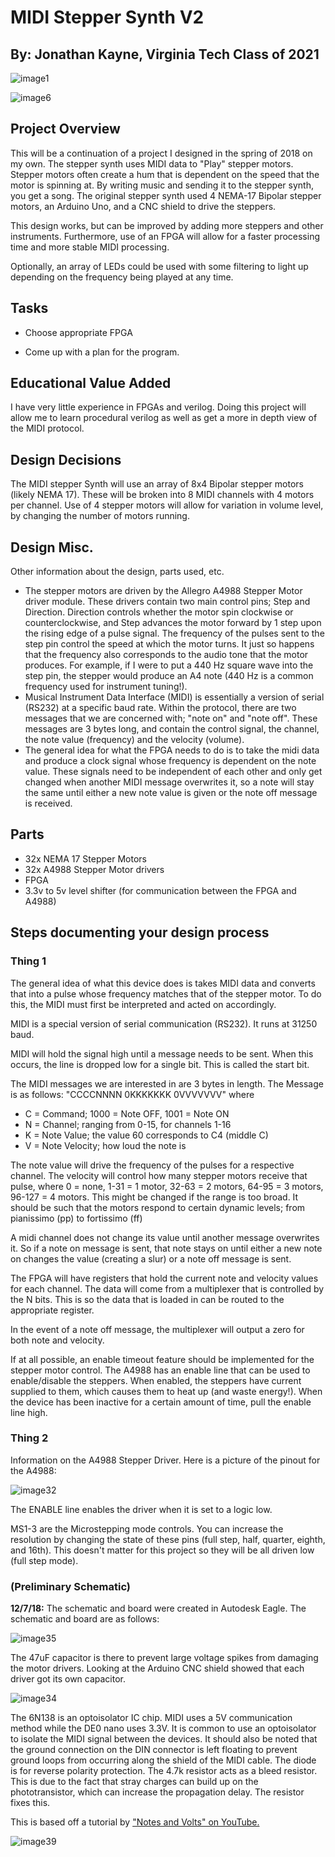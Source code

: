 # MIDI Stepper Synth V2

## By: Jonathan Kayne, Virginia Tech Class of 2021

![image1](https://github.com/jzkmath/MIDI-Stepper-Synth-V2/blob/master/Project%20Documentation/image1.jpg)

![image6](https://github.com/jzkmath/MIDI-Stepper-Synth-V2/blob/master/Project%20Documentation/image6.jpg)

## Project Overview

This will be a continuation of a project I designed in the spring of 2018 on my own. The stepper synth uses MIDI data to "Play" stepper motors. Stepper motors often create a hum that is dependent on the speed that the motor is spinning at. By writing music and sending it to the stepper synth, you get a song. The original stepper synth used 4 NEMA-17 Bipolar stepper motors, an Arduino Uno, and a CNC shield to drive the steppers.

This design works, but can be improved by adding more steppers and other instruments. Furthermore, use of an FPGA will allow for a faster processing time and more stable MIDI processing.

Optionally, an array of LEDs could be used with some filtering to light up depending on the frequency being played at any time.

## Tasks

* Choose appropriate FPGA

* Come up with a plan for the program.

## Educational Value Added

I have very little experience in FPGAs and verilog. Doing this project will allow me to learn procedural verilog as well as get a more in depth view of the MIDI protocol.

## Design Decisions

The MIDI stepper Synth will use an array of 8x4 Bipolar stepper motors (likely NEMA 17). These will be broken into 8 MIDI channels with 4 motors per channel. Use of 4 stepper motors will allow for variation in volume level, by changing the number of motors running.

## Design Misc.

Other information about the design, parts used, etc.

* The stepper motors are driven by the Allegro A4988 Stepper Motor driver module. These drivers contain two main control pins; Step and Direction. Direction controls whether the motor spin clockwise or counterclockwise, and Step advances the motor forward by 1 step upon the rising edge of a pulse signal. The frequency of the pulses sent to the step pin control the speed at which the motor turns. It just so happens that the frequency also corresponds to the audio tone that the motor produces. For example, if I were to put a 440 Hz square wave into the step pin, the stepper would produce an A4 note (440 Hz is a common frequency used for instrument tuning!).
* Musical Instrument Data Interface (MIDI) is essentially a version of serial (RS232) at a specific baud rate. Within the protocol, there are two messages that we are concerned with; "note on" and "note off". These messages are 3 bytes long, and contain the control signal, the channel, the note value (frequency) and the velocity (volume).
* The general idea for what the FPGA needs to do is to take the midi data and produce a clock signal whose frequency is dependent on the note value. These signals need to be independent of each other and only get changed when another MIDI message overwrites it, so a note will stay the same until either a new note value is given or the note off message is received.

## Parts

* 32x NEMA 17 Stepper Motors
* 32x A4988 Stepper Motor drivers
* FPGA
* 3.3v to 5v level shifter (for communication between the FPGA and A4988)

## Steps documenting your design process

### Thing 1

The general idea of what this device does is takes MIDI data and converts that into a pulse whose frequency matches that of the stepper motor. To do this, the MIDI must first be interpreted and acted on accordingly.

MIDI is a special version of serial communication (RS232). It runs at 31250 baud.

MIDI will hold the signal high until a message needs to be sent. When this occurs, the line is dropped low for a single bit. This is called the start bit.

The MIDI messages we are interested in are 3 bytes in length. The Message is as follows: "CCCCNNNN 0KKKKKKK 0VVVVVVV" where

* C = Command; 1000 = Note OFF, 1001 = Note ON
* N = Channel; ranging from 0-15, for channels 1-16
* K = Note Value; the value 60 corresponds to C4 (middle C)
* V = Note Velocity; how loud the note is

The note value will drive the frequency of the pulses for a respective channel. The velocity will control how many stepper motors receive that pulse, where 0 = none, 1-31 = 1 motor, 32-63 = 2 motors, 64-95 = 3 motors, 96-127 = 4 motors. This might be changed if the range is too broad. It should be such that the motors respond to certain dynamic levels; from pianissimo (pp) to fortissimo (ff)

A midi channel does not change its value until another message overwrites it. So if a note on message is sent, that note stays on until either a new note on changes the value (creating a slur) or a note off message is sent.

The FPGA will have registers that hold the current note and velocity values for each channel. The data will come from a multiplexer that is controlled by the N bits. This is so the data that is loaded in can be routed to the appropriate register.

In the event of a note off message, the multiplexer will output a zero for both note and velocity.

If at all possible, an enable timeout feature should be implemented for the stepper motor control. The A4988 has an enable line that can be used to enable/disable the steppers. When enabled, the steppers have current supplied to them, which causes them to heat up (and waste energy!). When the device has been inactive for a certain amount of time, pull the enable line high.

### Thing 2

Information on the A4988 Stepper Driver. Here is a picture of the pinout for the A4988:

![image32](https://github.com/jzkmath/MIDI-Stepper-Synth-V2/blob/master/Project%20Documentation/image32.jpg)

The ENABLE line enables the driver when it is set to a logic low.

MS1-3 are the Microstepping mode controls. You can increase the resolution by changing the state of these pins (full step, half, quarter, eighth, and 16th). This doesn't matter for this project so they will be all driven low (full step mode). 

### (Preliminary Schematic)

**12/7/18:**  The schematic and board were created in Autodesk Eagle. The schematic and board are as follows:

![image35](https://github.com/jzkmath/MIDI-Stepper-Synth-V2/blob/master/Project%20Documentation/image35.jpg)

The 47uF capacitor is there to prevent large voltage spikes from damaging the motor drivers. Looking at the Arduino CNC shield showed that each driver got its own capacitor.

![image34](https://github.com/jzkmath/MIDI-Stepper-Synth-V2/blob/master/Project%20Documentation/image34.jpg)

The 6N138 is an optoisolator IC chip. MIDI uses a 5V communication method while the DE0 nano uses 3.3V. It is common to use an optoisolator to isolate the MIDI signal between the devices. It should also be noted that the ground connection on the DIN connector is left floating to prevent ground loops from occurring along the shield of the MIDI cable. The diode is for reverse polarity protection. The 4.7k resistor acts as a bleed resistor. This is due to the fact that stray charges can build up on the phototransistor, which can increase the propagation delay. The resistor fixes this. 

This is based off a tutorial by ["Notes and Volts" on YouTube.](https://www.youtube.com/watch?v=0L7WAMFWSgY)

![image39](https://github.com/jzkmath/MIDI-Stepper-Synth-V2/blob/master/Project%20Documentation/image39.jpg)

